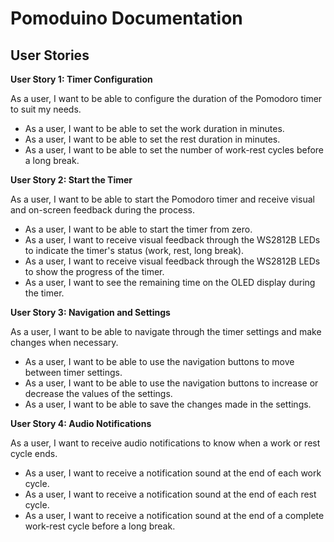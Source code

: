 # Pomoduino Documentation

## User Stories

**User Story 1: Timer Configuration**

As a user, I want to be able to configure the duration of the Pomodoro timer to suit my needs.

- As a user, I want to be able to set the work duration in minutes.
- As a user, I want to be able to set the rest duration in minutes.
- As a user, I want to be able to set the number of work-rest cycles before a long break.

**User Story 2: Start the Timer**

As a user, I want to be able to start the Pomodoro timer and receive visual and on-screen feedback during the process.

- As a user, I want to be able to start the timer from zero.
- As a user, I want to receive visual feedback through the WS2812B LEDs to indicate the timer's status (work, rest, long break).
- As a user, I want to receive visual feedback through the WS2812B LEDs to show the progress of the timer.
- As a user, I want to see the remaining time on the OLED display during the timer.

**User Story 3: Navigation and Settings**

As a user, I want to be able to navigate through the timer settings and make changes when necessary.

- As a user, I want to be able to use the navigation buttons to move between timer settings.
- As a user, I want to be able to use the navigation buttons to increase or decrease the values of the settings.
- As a user, I want to be able to save the changes made in the settings.

**User Story 4: Audio Notifications**

As a user, I want to receive audio notifications to know when a work or rest cycle ends.

- As a user, I want to receive a notification sound at the end of each work cycle.
- As a user, I want to receive a notification sound at the end of each rest cycle.
- As a user, I want to receive a notification sound at the end of a complete work-rest cycle before a long break.
